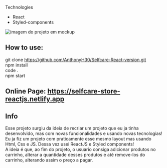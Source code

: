 Technologies

* React
* Styled-components

<img src="https://cdn.discordapp.com/attachments/334770078069293056/1026898037160816761/selfcare-print.PNG" alt="imagem do projeto em mockup">

## How to use:
git clone https://github.com/AnthonyH30/Selfcare-React-version.git <br/>
npm install <br/>
code . <br/>
npm start <br/>

## Online Page: <a target="_blank" href="https://selfcare-store-reactjs.netlify.app">https://selfcare-store-reactjs.netlify.app</a>

## Info 

Esse projeto surgiu da ideia de recriar um projeto que eu ja tinha desenvolvido, mas com novas funcionalidades e usando novas tecnologias! <br>
Eu ja fiz um projeto com praticamente esse mesmo layout mas usando Html, Css e JS. Dessa vez usei ReactJS e Styled components! <br>
A ideia é que, ao fim do projeto, o usuario consiga adicionar produtos no carrinho, alterar a quantidade desses produtos e até remove-los do carrinho, alterando assim o preço a pagar.
